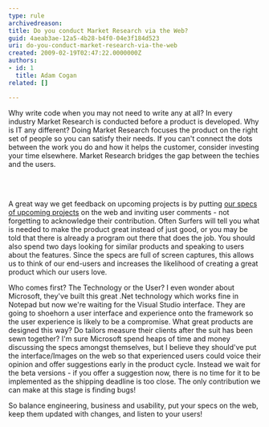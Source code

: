 ```yaml
---
type: rule
archivedreason: 
title: Do you conduct Market Research via the Web?
guid: 4aeab3ae-12a5-4b28-b4f0-04e3f184d523
uri: do-you-conduct-market-research-via-the-web
created: 2009-02-19T02:47:22.0000000Z
authors:
- id: 1
  title: Adam Cogan
related: []

---
```



Why write code when you may not need to write any at all? In every industry Market Research is conducted before a product is developed. Why is IT any different? Doing Market Research focuses the product on the right set of people so you can satisfy their needs. If you can't connect the dots between the work you do and how it helps the customer, consider investing your time elsewhere. Market Research bridges the gap between the techies and the users.

<br><excerpt class='endintro'></excerpt><br>

  <p>A great way we get feedback on upcoming projects is by putting <a href="http&#58;//www.ssw.com.au/Projects/Public.aspx">our specs of upcoming projects</a> on the web and inviting user comments - not forgetting to acknowledge their contribution. Often Surfers will tell you what is needed to make the product great instead of just good, or you may be told that there is already a program out there that does the job. You should also spend two days looking for similar products and speaking to users about the features. Since the specs are full of screen captures, this allows us to think of our end-users and increases the likelihood of creating a great product which our users love.</p>
<p>Who comes first? The Technology or the User? I even wonder about Microsoft, they've built this great .Net technology which works fine in Notepad but now we're waiting for the Visual Studio interface. They are going to shoehorn a user interface and experience onto the framework so the user experience is likely to be a compromise. What great products are designed this way? Do tailors measure their clients after the suit has been sewn together? I'm sure Microsoft spend heaps of time and money discussing the specs amongst themselves, but I believe they should've put the interface/Images on the web so that experienced users could voice their opinion and offer suggestions early in the product cycle. Instead we wait for the beta versions - if you offer a suggestion now, there is no time for it to be implemented as the shipping deadline is too close. The only contribution we can make at this stage is finding bugs! </p>
<p>So balance engineering, business and usability, put your specs on the web, keep them updated with changes, and listen to your users!</p>



